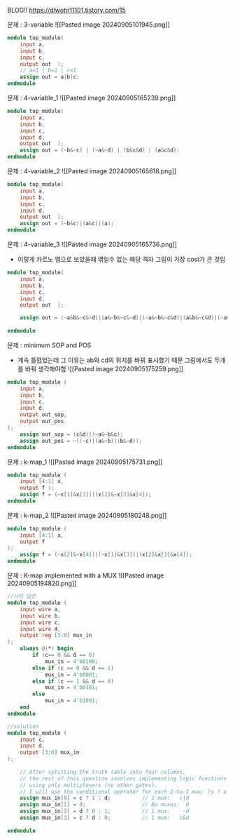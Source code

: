 BLOG!!
https://dlwotjr11101.tistory.com/15

문제 : 3-variable
![[Pasted image 20240905101945.png]]
```verilog
module top_module(
    input a,
    input b,
    input c,
    output out  ); 
	// a=1 | b=1 | c=1
    assign out = a|b|c;
endmodule
```

문제 : 4-variable_1
![[Pasted image 20240905165239.png]]
```verilog
module top_module(
    input a,
    input b,
    input c,
    input d,
    output out  ); 
    assign out = (~b&~c) | (~a&~d) | (b&c&d) | (a&c&d);
endmodule
```

문제 : 4-variable_2
![[Pasted image 20240905165618.png]]
```verilog
module top_module(
    input a,
    input b,
    input c,
    input d,
    output out  ); 
    assign out = (~b&c)|(a&c)|(a);
endmodule
```

문제 : 4-variable_3
![[Pasted image 20240905165736.png]]
- 이렇게 카르노 맵으로 보았을때 엮일수 없는 해당 격자 그림이 가장 cost가 큰 것임
```verilog
module top_module(
    input a,
    input b,
    input c,
    input d,
    output out  ); 

    assign out = (~a&b&~c&~d)|(a&~b&~c&~d)|(~a&~b&~c&d)|(a&b&~c&d)|(~a&b&c&d)|(a&~b&c&d)|(~a&~b&c&~d)|(a&b&c&~d);
    
endmodule
```

문제 : minimum SOP and POS
- 계속 틀렸었는데 그 이유는 ab와 cd의 위치를 바꿔 표시했기 때문 그림에서도 두개를 바꿔 생각해야함
![[Pasted image 20240905175259.png]]
```verilog
module top_module (
    input a,
    input b,
    input c,
    input d,
    output out_sop,
    output out_pos
); 
    assign out_sop = (c&d)|(~a&~b&c);
    assign out_pos = ~((~c)|(a&~b)|(b&~d));
endmodule
```

문제 : k-map_1
![[Pasted image 20240905175731.png]]
```verilog
module top_module (
    input [4:1] x, 
    output f );
    assign f = (~x[1]&x[3])|(x[2]&~x[3]&x[4]);
endmodule
```

문제 : k-map_2
![[Pasted image 20240905180248.png]]
```verilog
module top_module (
    input [4:1] x,
    output f
); 
    assign f = (~x[2]&~x[4])|(~x[1]&x[3])|(x[2]&x[3]&x[4]);
endmodule
```

문제 : K-map implemented with a MUX
![[Pasted image 20240905194820.png]]
```verilog
//나의 답안
module top_module (
    input wire a,
    input wire b,
    input wire c,
    input wire d,
    output reg [3:0] mux_in
); 
    always @(*) begin
        if (c== 0 && d == 0) 
            mux_in = 4'b0100;
        else if (c == 0 && d == 1) 
            mux_in = 4'b0001;
        else if (c == 1 && d == 0) 
            mux_in = 4'b0101;
        else 
            mux_in = 4'b1001;
    end
endmodule

//solution
module top_module (
	input c,
	input d,
	output [3:0] mux_in
);
	
	// After splitting the truth table into four columns,
	// the rest of this question involves implementing logic functions
	// using only multiplexers (no other gates).
	// I will use the conditional operator for each 2-to-1 mux: (s ? a : b)
	assign mux_in[0] = c ? 1 : d;          // 1 mux:   c|d
	assign mux_in[1] = 0;                  // No muxes:  0
	assign mux_in[2] = d ? 0 : 1;          // 1 mux:    ~d
	assign mux_in[3] = c ? d : 0;          // 1 mux:   c&d
	
endmodule
```